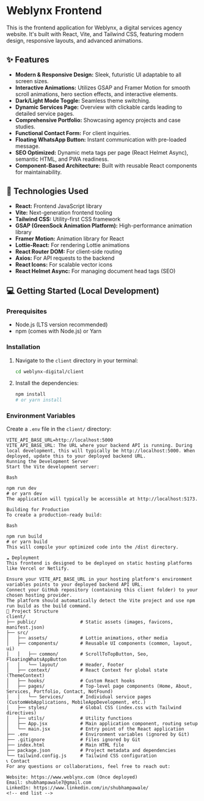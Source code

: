 # Weblynx Frontend

This is the frontend application for Weblynx, a digital services agency website. It's built with React, Vite, and Tailwind CSS, featuring modern design, responsive layouts, and advanced animations.

## ✨ Features

- **Modern & Responsive Design:** Sleek, futuristic UI adaptable to all screen sizes.
- **Interactive Animations:** Utilizes GSAP and Framer Motion for smooth scroll animations, hero section effects, and interactive elements.
- **Dark/Light Mode Toggle:** Seamless theme switching.
- **Dynamic Services Page:** Overview with clickable cards leading to detailed service pages.
- **Comprehensive Portfolio:** Showcasing agency projects and case studies.
- **Functional Contact Form:** For client inquiries.
- **Floating WhatsApp Button:** Instant communication with pre-loaded message.
- **SEO Optimized:** Dynamic meta tags per page (React Helmet Async), semantic HTML, and PWA readiness.
- **Component-Based Architecture:** Built with reusable React components for maintainability.

## 🚀 Technologies Used

- **React:** Frontend JavaScript library
- **Vite:** Next-generation frontend tooling
- **Tailwind CSS:** Utility-first CSS framework
- **GSAP (GreenSock Animation Platform):** High-performance animation library
- **Framer Motion:** Animation library for React
- **Lottie-React:** For rendering Lottie animations
- **React Router DOM:** For client-side routing
- **Axios:** For API requests to the backend
- **React Icons:** For scalable vector icons
- **React Helmet Async:** For managing document head tags (SEO)

## 💻 Getting Started (Local Development)

### Prerequisites

- Node.js (LTS version recommended)
- npm (comes with Node.js) or Yarn

### Installation

1.  Navigate to the `client` directory in your terminal:
    ```bash
    cd weblynx-digital/client
    ```
2.  Install the dependencies:
    ```bash
    npm install
    # or yarn install
    ```

### Environment Variables

Create a `.env` file in the `client/` directory:

```dotenv
VITE_API_BASE_URL=http://localhost:5000
VITE_API_BASE_URL: The URL where your backend API is running. During local development, this will typically be http://localhost:5000. When deployed, update this to your deployed backend URL.
Running the Development Server
Start the Vite development server:

Bash

npm run dev
# or yarn dev
The application will typically be accessible at http://localhost:5173.

Building for Production
To create a production-ready build:

Bash

npm run build
# or yarn build
This will compile your optimized code into the /dist directory.

☁️ Deployment
This frontend is designed to be deployed on static hosting platforms like Vercel or Netlify.

Ensure your VITE_API_BASE_URL in your hosting platform's environment variables points to your deployed backend API URL.
Connect your GitHub repository (containing this client folder) to your chosen hosting provider.
The platform should automatically detect the Vite project and use npm run build as the build command.
📁 Project Structure
client/
├── public/                # Static assets (images, favicons, manifest.json)
├── src/
│   ├── assets/            # Lottie animations, other media
│   ├── components/        # Reusable UI components (common, layout, ui)
│   │   ├── common/        # ScrollToTopButton, Seo, FloatingWhatsAppButton
│   │   └── layout/        # Header, Footer
│   ├── context/           # React Context for global state (ThemeContext)
│   ├── hooks/             # Custom React hooks
│   ├── pages/             # Top-level page components (Home, About, Services, Portfolio, Contact, NotFound)
│   │   └── Services/      # Individual service pages (CustomWebApplications, MobileAppDevelopment, etc.)
│   ├── styles/            # Global CSS (index.css with Tailwind directives)
│   ├── utils/             # Utility functions
│   ├── App.jsx            # Main application component, routing setup
│   └── main.jsx           # Entry point of the React application
├── .env                   # Environment variables (ignored by Git)
├── .gitignore             # Files ignored by Git
├── index.html             # Main HTML file
├── package.json           # Project metadata and dependencies
└── tailwind.config.js     # Tailwind CSS configuration
📞 Contact
For any questions or collaborations, feel free to reach out:

Website: https://www.weblynx.com (Once deployed)
Email: shubhampawale7@gmail.com
LinkedIn: https://www.linkedin.com/in/shubhampawale/
<!-- end list -->
```
